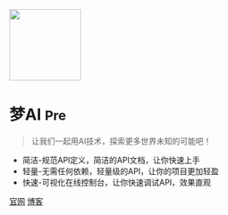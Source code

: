 <!-- _coverpage.md -->


<img src="https://img.cdn.loliloli.net/images/2022/07/16/IIFy.png" width="128px"/>

# 梦AI <small>Pre</small>

> 让我们一起用AI技术，探索更多世界未知的可能吧！

- 简洁-规范API定义，简洁的API文档，让你快速上手
- 轻量-无需任何依赖，轻量级的API，让你的项目更加轻盈
- 快速-可视化在线控制台，让你快速调试API，效果直观

[官网](https://ai.moeworld.tech/)
[博客](https://blog.moeworld.tech/)
